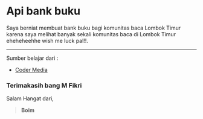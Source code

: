 # Api bank buku 

Saya berniat membuat bank buku bagi komunitas baca Lombok Timur \
karena saya melihat banyak sekali komunitas baca di Lombok Timur \
eheheheehhe wish me luck pal!!.
________________________________________________________________________

Sumber belajar dari :
* [Coder Media](https://www.youtube.com/watch?v=OJU0L9D-Zdo&t=4913s)

### Terimakasih bang M Fikri 

Salam Hangat dari, 

> **Boim**

